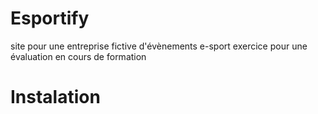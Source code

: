 # Esportify 
site pour une entreprise fictive d'évènements e-sport
exercice pour une évaluation en cours de formation

# Instalation